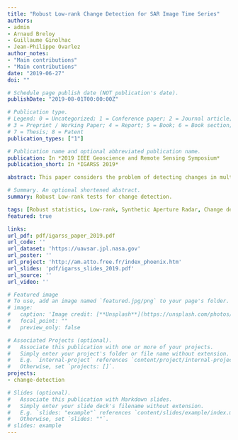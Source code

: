 ```yaml
---
title: "Robust Low-rank Change Detection for SAR Image Time Series"
authors:
- admin
- Arnaud Breloy
- Guillaume Ginolhac
- Jean-Philippe Ovarlez
author_notes:
- "Main contributions"
- "Main contributions"
date: "2019-06-27"
doi: ""

# Schedule page publish date (NOT publication's date).
publishDate: "2019-08-01T00:00:00Z"

# Publication type.
# Legend: 0 = Uncategorized; 1 = Conference paper; 2 = Journal article;
# 3 = Preprint / Working Paper; 4 = Report; 5 = Book; 6 = Book section;
# 7 = Thesis; 8 = Patent
publication_types: ["1"]

# Publication name and optional abbreviated publication name.
publication: In *2019 IEEE Geoscience and Remote Sensing Symposium*
publication_short: In *IGARSS 2019*

abstract: This paper considers the problem of detecting changes in multivariate Synthetic Aperture Radar image time series. Classical methodologies based on covariance matrix analysis are usually built upon the Gaussian assumption, as well as an unstructured signal model. Both of these hypotheses may be inaccurate for high-dimension/resolution images, where the noise can be heterogeneous (non-Gaussian) and where all channels are not always informative (low-rank structure). In this paper, we tackle these two issues by proposing a new detector assuming a robust low-rank model. Analysis of the proposed method on a UAVSAR dataset shows promising results.

# Summary. An optional shortened abstract.
summary: Robust Low-rank tests for change detection.

tags: [Robust statistics, Low-rank, Synthetic Aperture Radar, Change detection, Ph.D]
featured: true

links:
url_pdf: pdf/igarss_paper_2019.pdf
url_code: ''
url_dataset: 'https://uavsar.jpl.nasa.gov'
url_poster: ''
url_project: 'http://am.atto.free.fr/index_phoenix.htm'
url_slides: 'pdf/igarss_slides_2019.pdf'
url_source: ''
url_video: ''

# Featured image
# To use, add an image named `featured.jpg/png` to your page's folder. 
# image:
#   caption: 'Image credit: [**Unsplash**](https://unsplash.com/photos/pLCdAaMFLTE)'
#   focal_point: ""
#   preview_only: false

# Associated Projects (optional).
#   Associate this publication with one or more of your projects.
#   Simply enter your project's folder or file name without extension.
#   E.g. `internal-project` references `content/project/internal-project/index.md`.
#   Otherwise, set `projects: []`.
projects:
- change-detection

# Slides (optional).
#   Associate this publication with Markdown slides.
#   Simply enter your slide deck's filename without extension.
#   E.g. `slides: "example"` references `content/slides/example/index.md`.
#   Otherwise, set `slides: ""`.
# slides: example
---
```



